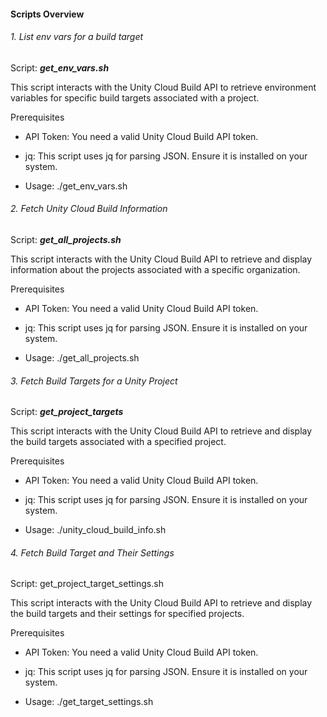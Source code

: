 #### Scripts Overview

###### 1. List env vars for a build target
Script: ***get_env_vars.sh***

This script interacts with the Unity Cloud Build API to retrieve environment variables for specific build targets associated with a project.

Prerequisites
- API Token: You need a valid Unity Cloud Build API token.
- jq: This script uses jq for parsing JSON. Ensure it is installed on your system.

- Usage:
./get_env_vars.sh <Project Name> <Target ID>


###### 2. Fetch Unity Cloud Build Information


Script: ***get_all_projects.sh***

This script interacts with the Unity Cloud Build API to retrieve and display information about the projects associated with a specific organization.

Prerequisites
- API Token: You need a valid Unity Cloud Build API token.
- jq: This script uses jq for parsing JSON. Ensure it is installed on your system.

- Usage: 
./get_all_projects.sh

###### 3. Fetch Build Targets for a Unity Project


Script: ***get_project_targets***

This script interacts with the Unity Cloud Build API to retrieve and display the build targets associated with a specified project.

Prerequisites

- API Token: You need a valid Unity Cloud Build API token.
- jq: This script uses jq for parsing JSON. Ensure it is installed on your system.

- Usage:
./unity_cloud_build_info.sh <Project Name>


###### 4.  Fetch Build Target and Their Settings

Script: get_project_target_settings.sh

This script interacts with the Unity Cloud Build API to retrieve and display the build targets and their settings for specified projects.

Prerequisites

- API Token: You need a valid Unity Cloud Build API token.
- jq: This script uses jq for parsing JSON. Ensure it is installed on your system.

- Usage: 
./get_target_settings.sh <Project Name> <Target ID>